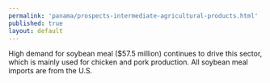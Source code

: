 ```yaml
--- 
permalink: 'panama/prospects-intermediate-agricultural-products.html' 
published: true 
layout: default
---
```

High demand for soybean meal ($57.5 million) continues to drive this sector, which is mainly used for chicken and pork production. All soybean meal imports are from the U.S.
